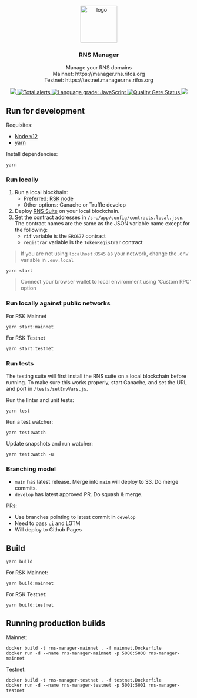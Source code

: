 <p align="middle">
    <img src="https://www.rifos.org/assets/img/logo.svg" alt="logo" height="100" >
</p>
<h3 align="middle">RNS Manager</h3>
<p align="middle">
    Manage your RNS domains<br />
    Mainnet: https://manager.rns.rifos.org<br />
    Testnet: https://testnet.manager.rns.rifos.org
</p>
<p align="middle">
    <a href="https://github.com/rnsdomains/rns-manager-react/actions?query=workflow%3Aci">
        <img src="https://github.com/rnsdomains/rns-manager-react/workflows/ci/badge.svg" />
    <a href="https://lgtm.com/projects/g/rnsdomains/rns-manager-react/alerts/">
        <img src="https://img.shields.io/lgtm/alerts/g/rnsdomains/rns-manager-react.svg?logo=lgtm&logoWidth=18" alt="Total alerts" />
    </a>
    <a href="https://lgtm.com/projects/g/rnsdomains/rns-manager-react/context:javascript">
        <img src="https://img.shields.io/lgtm/grade/javascript/g/rnsdomains/rns-manager-react.svg?logo=lgtm&logoWidth=18" alt="Language grade: JavaScript" />
    </a>
    <a href="https://sonarcloud.io/dashboard?id=rnsdomains_rns-manager-react">
        <img src="https://sonarcloud.io/api/project_badges/measure?project=rnsdomains_rns-manager-react&metric=alert_status" alt="Quality Gate Status" />
    </a>
    <a href="https://github.com/rnsdomains/rns-manager-react/actions?query=workflow%3Adeploy">
        <img src="https://github.com/rnsdomains/rns-manager-react/workflows/RNS%20build%20and%20deploy/badge.svg" />
     </a>
</p>

## Run for development

Requisites:

- [Node v12](https://nodejs.org/en/)
- [yarn](https://yarnpkg.com/)

Install dependencies:

```
yarn
```

### Run locally

1. Run a local blockhain:
    - Preferred: [RSK node](https://developers.rsk.co/quick-start/step1-install-rsk-local-node/)
    - Other options: Ganache or Truffle develop
2. Deploy [RNS Suite](https://github.com/rsksmart/rns-suite) on your local blockchain.
3. Set the contract addresses in `/src/app/config/contracts.local.json`. The contract names are the same as the JSON variable name except for the following:
    - `rif` variable is the `ERC677` contract
    - `registrar` variable is the `TokenRegistrar` contract

> If you are not using `localhost:8545` as your network, change the .env variable in `.env.local`

```
yarn start
```

> Connect your browser wallet to local environment using 'Custom RPC' option

### Run locally against public networks

For RSK Mainnet

```
yarn start:mainnet
```

For RSK Testnet

```
yarn start:testnet
```

### Run tests

The testing suite will first install the RNS suite on a local blockchain before running. To make sure this works properly, start Ganache, and set the URL and port in `/tests/setEnvVars.js`.

Run the linter and unit tests:

```
yarn test
```

Run a test watcher:

```
yarn test:watch
```

Update snapshots and run watcher:
```
yarn test:watch -u
```

### Branching model

- `main` has latest release. Merge into `main` will deploy to S3. Do merge commits.
- `develop` has latest approved PR. Do squash & merge.

PRs:
- Use branches pointing to latest commit in `develop`
- Need to pass `ci` and LGTM
- Will deploy to Github Pages

## Build

```
yarn build
```

For RSK Mainnet:

```
yarn build:mainnet
```

For RSK Testnet:

```
yarn build:testnet
```

## Running production builds

Mainnet:
```
docker build -t rns-manager-mainnet . -f mainnet.Dockerfile
docker run -d --name rns-manager-mainnet -p 5000:5000 rns-manager-mainnet
```

Testnet:
```
docker build -t rns-manager-testnet . -f testnet.Dockerfile
docker run -d --name rns-manager-testnet -p 5001:5001 rns-manager-testnet
```

